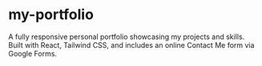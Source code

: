 # my-portfolio
A fully responsive personal portfolio showcasing my projects and skills. Built with React, Tailwind CSS, and includes an online Contact Me form via Google Forms.
